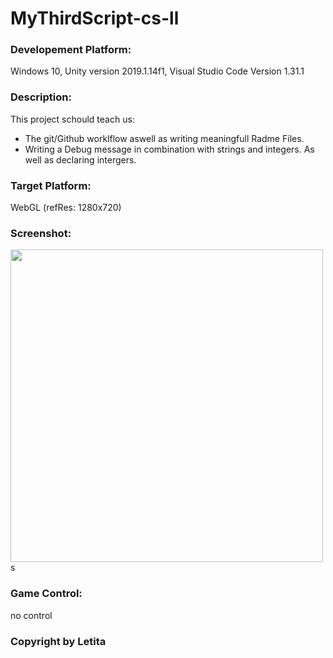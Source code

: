 # MyThirdScript-cs-ll



### Developement Platform: 
Windows 10, Unity version 2019.1.14f1, Visual Studio Code Version 1.31.1 

### Description: 

This project schould teach us:
* The git/Github worklflow aswell as writing meaningfull Radme Files.
* Writing a Debug message in combination with strings and integers. As well as declaring intergers.

### Target Platform:

WebGL (refRes: 1280x720) 

### Screenshot: 

<div>
<img src = "./Scnreenshots/home-pic-playmode-mythirdscript-addnumbers-cs-ll.png" width = "500">s
</div>


### Game Control: 

no control 



### Copyright by Letita